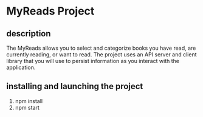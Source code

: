 # MyReads Project

## description
The MyReads  allows you to select and categorize books you have read, are currently reading, or want to read. The project uses an API server and client library that you will use to persist information as you interact with the application.

 ## installing and launching the project
 1. npm install
 2. npm start